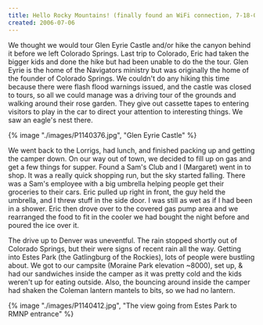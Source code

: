 ```yaml
---
title: Hello Rocky Mountains! (finally found an WiFi connection, 7-18-06)
created: 2006-07-06
---
```


We thought we would tour Glen Eyrie Castle and/or hike the canyon behind it before we left Colorado Springs. Last trip to Colorado, Eric had taken the bigger kids and done the hike but had been unable to do the the tour. Glen Eyrie is the home of the Navigators ministry but was originally the home of the founder of Colorado Springs. We couldn't do any hiking this time because there were flash flood warnings issued, and the castle was closed to tours, so all we could manage was a driving tour of the grounds and walking around their rose garden. They give out cassette tapes to entering visitors to play in the car to direct your attention to interesting things. We saw an eagle's nest there.

{% image "./images/P1140376.jpg", "Glen Eyrie Castle" %}

We went back to the Lorrigs, had lunch, and finished packing up and getting the camper down. On our way out of town, we decided to fill up on gas and get a few things for supper. Found a Sam's Club and I (Margaret) went in to shop. It was a really quick shopping run, but the sky started falling. There was a Sam's employee with a big umbrella helping people get their groceries to their cars. Eric pulled up right in front, the guy held the umbrella, and I threw stuff in the side door. I was still as wet as if I had been in a shower. Eric then drove over to the covered gas pump area and we rearranged the food to fit in the cooler we had bought the night before and poured the ice over it.

The drive up to Denver was uneventful. The rain stopped shortly out of Colorado Springs, but their were signs of recent rain all the way. Getting into Estes Park (the Gatlingburg of the Rockies), lots of people were bustling about. We got to our campsite (Moraine Park elevation ~8000), set up, & had our sandwiches inside the camper as it was pretty cold and the kids weren't up for eating outside. Also, the bouncing around inside the camper had shaken the Coleman lantern mantels to bits, so we had no lantern.

{% image "./images/P1140412.jpg", "The view going from Estes Park to RMNP entrance" %}

